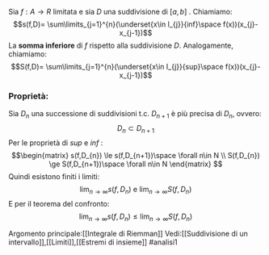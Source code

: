 Sia $f:A\to R$ limitata e sia $D$ una suddivisione di $[a,b]$ .
Chiamiamo:$$s(f,D)= \sum\limits_{j=1}^{n}(\underset{x\in I_{j}}{inf}\space f(x))(x_{j}-x_{j-1})$$
La **somma inferiore** di $f$ rispetto alla suddivisione $D$.
Analogamente, chiamiamo:$$S(f,D)= \sum\limits_{j=1}^{n}(\underset{x\in I_{j}}{sup}\space f(x))(x_{j}-x_{j-1})$$
### Proprietà:
Sia $D_{n}$ una successione di suddivisioni t.c. $D_{n+1}$ è più precisa di $D_{n}$, ovvero:$$D_{n}\subset D_{n+1}$$
Per le proprietà di $sup$ e $inf$ :$$\begin{matrix} s(f,D_{n}) \le s(f,D_{n+1})\space \forall n\in N  \\ S(f,D_{n}) \ge S(f,D_{n+1})\space \forall n\in N \end{matrix} $$
Quindi esistono finiti i limiti:$$\lim_{n\to \infty}s(f,D_{n}) \text{ e } \lim_{n\to \infty}S(f,D_{n})$$
E per il teorema del confronto:$$\lim_{n\to \infty}s(f,D_{n}) \le \lim_{n\to \infty}S(f,D_{n})$$

Argomento principale:[[Integrale di Riemman]]
Vedi:[[Suddivisione di un intervallo]],[[Limiti]],[[Estremi di insieme]]
#analisi1 